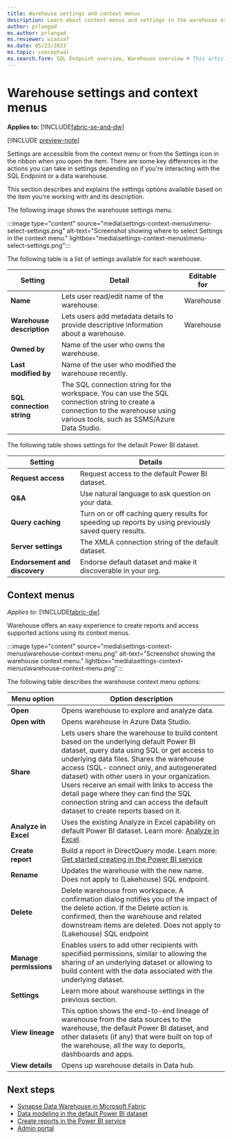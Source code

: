 ```yaml
---
title: Warehouse settings and context menus
description: Learn about context menus and settings in the warehouse experience.
author: prlangad
ms.author: prlangad
ms.reviewer: wiassaf
ms.date: 05/23/2023
ms.topic: conceptual
ms.search.form: SQL Endpoint overview, Warehouse overview # This article's title should not change. If so, contact engineering.
---
```

# Warehouse settings and context menus

**Applies to:** [!INCLUDE[fabric-se-and-dw](includes/applies-to-version/fabric-se-and-dw.md)]

[!INCLUDE [preview-note](../includes/preview-note.md)]

Settings are accessible from the context menu or from the Settings icon in the ribbon when you open the item. There are some key differences in the actions you can take in settings depending on if you're interacting with the SQL Endpoint or a data warehouse.

This section describes and explains the settings options available based on the item you're working with and its description.

The following image shows the warehouse settings menu.

:::image type="content" source="media\settings-context-menus\menu-select-settings.png" alt-text="Screenshot showing where to select Settings in the context menu." lightbox="media\settings-context-menus\menu-select-settings.png":::

The following table is a list of settings available for each warehouse.

| **Setting** | **Detail** | **Editable for** |
|---|---|---|
| **Name** | Lets user read/edit name of the warehouse. | Warehouse |
| **Warehouse description** | Lets users add metadata details to provide descriptive information about a warehouse. | Warehouse |
| **Owned by** | Name of the user who owns the warehouse. | |
| **Last modified by** | Name of the user who modified the warehouse recently. | |
| **SQL connection string** | The SQL connection string for the workspace. You can use the SQL connection string to create a connection to the warehouse using various tools, such as SSMS/Azure Data Studio. | |


The following table shows settings for the default Power BI dataset.

| **Setting** | **Details** |
|---|---|
| **Request access** | Request access to the default Power BI dataset. |
| **Q&A** | Use natural language to ask question on your data. |
| **Query caching** | Turn on or off caching query results for speeding up reports by using previously saved query results. |
| **Server settings** | The XMLA connection string of the default dataset. |
| **Endorsement and discovery** | Endorse default dataset and make it discoverable in your org. |

## Context menus

*Applies to:* [!INCLUDE[fabric-dw](includes/applies-to-version/fabric-dw.md)]

Warehouse offers an easy experience to create reports and access supported actions using its context menus.

:::image type="content" source="media\settings-context-menus\warehouse-context-menu.png" alt-text="Screenshot showing the warehouse context menu." lightbox="media\settings-context-menus\warehouse-context-menu.png":::

The following table describes the warehouse context menu options:

| **Menu option** | **Option description** |
|---|---|
| **Open** | Opens warehouse to explore and analyze data. |
| **Open with** | Opens warehouse in Azure Data Studio. |
| **Share** | Lets users share the warehouse to build content based on the underlying default Power BI dataset, query data using SQL or get access to underlying data files. Shares the warehouse access (SQL- connect only, and autogenerated dataset) with other users in your organization. Users receive an email with links to access the detail page where they can find the SQL connection string and can access the default dataset to create reports based on it. |
| **Analyze in Excel** | Uses the existing Analyze in Excel capability on default Power BI dataset. Learn more: [Analyze in Excel](/power-bi/collaborate-share/service-analyze-in-excel). |
| **Create report** | Build a report in DirectQuery mode. Learn more: [Get started creating in the Power BI service](/power-bi/fundamentals/service-get-started) |
| **Rename** | Updates the warehouse with the new name. Does not apply to (Lakehouse) SQL endpoint. |
| **Delete** | Delete warehouse from workspace. A confirmation dialog notifies you of the impact of the delete action. If the Delete action is confirmed, then the warehouse and related downstream items are deleted. Does not apply to (Lakehouse) SQL endpoint |
| **Manage permissions** | Enables users to add other recipients with specified permissions, similar to allowing the sharing of an underlying dataset or allowing to build content with the data associated with the underlying dataset. |
| **Settings** | Learn more about warehouse settings in the previous section. |
| **View lineage** | This option shows the end-to-end lineage of warehouse from the data sources to the warehouse, the default Power BI dataset, and other datasets (if any) that were built on top of the warehouse, all the way to deports, dashboards and apps. |
| **View details** | Opens up warehouse details in Data hub. | 

## Next steps

- [Synapse Data Warehouse in Microsoft Fabric](data-warehousing.md#synapse-data-warehouse)
- [Data modeling in the default Power BI dataset](model-default-power-bi-dataset.md)
- [Create reports in the Power BI service](reports-power-bi-service.md)
- [Admin portal](../admin/admin-center.md)
